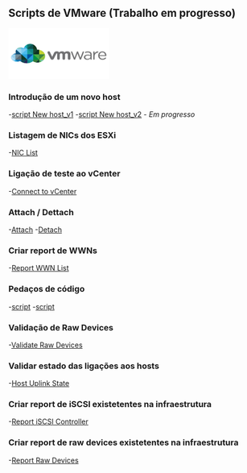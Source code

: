 ## Scripts de VMware (Trabalho em progresso)

<img src="https://github.com/dannyfocus/dannyfocus/blob/gh-pages/vmware.jpg" alt="VMware rectangle logo" style="height: 100px; width:200px;"/>



### Introdução de um novo host
-[script New host_v1](https://github.com/dannyfocus/dannyfocus/blob/gh-pages/New%20Host_v1.ps1)
-[script New host_v2](https://github.com/dannyfocus/dannyfocus/blob/gh-pages/new_host_v2.ps1) - _Em progresso_

### Listagem de NICs dos ESXi
-[NIC List](https://github.com/dannyfocus/dannyfocus/blob/gh-pages/NICs%20Report%20(hosts).ps1)

### Ligação de teste ao vCenter
-[Connect to vCenter](https://github.com/dannyfocus/dannyfocus/blob/gh-pages/Connect-Vcenters.ps1)

### Attach / Dettach
-[Attach](https://github.com/dannyfocus/dannyfocus/blob/gh-pages/Attach-SCSILun.ps1)
-[Detach](https://github.com/dannyfocus/dannyfocus/blob/gh-pages/Detatch_LUNs.ps1)

### Criar report de WWNs
-[Report WWN List](https://github.com/dannyfocus/dannyfocus/blob/gh-pages/List_WWN's.ps1)

### Pedaços de código
-[script](https://github.com/dannyfocus/dannyfocus/blob/gh-pages/Scripts.ps1)
-[script](https://github.com/dannyfocus/dannyfocus/blob/gh-pages/Untitled-4.ps1)

### Validação de Raw Devices
-[Validate Raw Devices](https://github.com/dannyfocus/dannyfocus/blob/gh-pages/VMWARE_Validate%20RAW%20Devices.ps1)

### Validar estado das ligações aos hosts
-[Host Uplink State](https://github.com/dannyfocus/dannyfocus/blob/gh-pages/VMWare_Uplink%20State.ps1)

### Criar report de iSCSI existetentes na infraestrutura
-[Report iSCSI Controller](https://github.com/dannyfocus/dannyfocus/blob/gh-pages/iSCSI_controller.ps1)

### Criar report de raw devices existetentes na infraestrutura
-[Report Raw Devices](https://github.com/dannyfocus/dannyfocus/blob/gh-pages/list_raw_devices.ps1)
